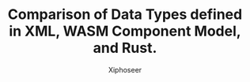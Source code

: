 ---
title: Comparison of Data Types defined in XML, WASM Component Model, and Rust.
author: Xiphoseer
---
